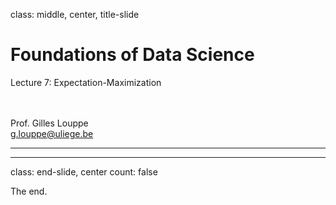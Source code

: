 class: middle, center, title-slide

# Foundations of Data Science

Lecture 7: Expectation-Maximization

<br><br>
Prof. Gilles Louppe<br>
[g.louppe@uliege.be](g.louppe@uliege.be)

---


---

class: end-slide, center
count: false

The end.
